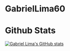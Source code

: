 # GabrielLima60

# Github Stats
[![Gabriel Lima's GitHub stats](https://github-readme-stats.vercel.app/api?username=GabrielLima60)](https://github.com/anuraghazra/github-readme-stats&hide=prs&show_icons=true)

